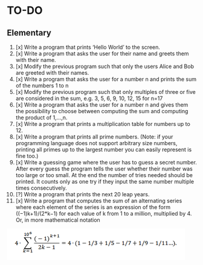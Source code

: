 # TO-DO

## Elementary

1. [x] Write a program that prints ‘Hello World’ to the screen.
2. [x] Write a program that asks the user for their name and greets them with their name.
3. [x] Modify the previous program such that only the users Alice and Bob are greeted with their names.
4. [x] Write a program that asks the user for a number n and prints the sum of the numbers 1 to n
5. [x] Modify the previous program such that only multiples of three or five are considered in the sum, e.g. 3, 5, 6, 9, 10, 12, 15 for n=17
6. [x] Write a program that asks the user for a number n and gives them the possibility to choose between computing the sum and computing the product of 1,…,n.
7. [x] Write a program that prints a multiplication table for numbers up to 12.
8. [x] Write a program that prints all prime numbers. (Note: if your programming language does not support arbitrary size numbers, printing all primes up to the largest number you can easily represent is fine too.)
9. [x] Write a guessing game where the user has to guess a secret number. After every guess the program tells the user whether their number was too large or too small. At the end the number of tries needed should be printed. It counts only as one try if they input the same number multiple times consecutively.
10. [?] Write a program that prints the next 20 leap years.
11. [x] Write a program that computes the sum of an alternating series where each element of the series is an expression of the form ((−1)k+1)/(2\*k−1) for each value of k from 1 to a million, multiplied by 4. Or, in more mathematical notation

![Screenshot of the formula to be used in the above program.](/small-programs/standalone/ADSP-Q/images/ElementaryLastBoss.PNG)
